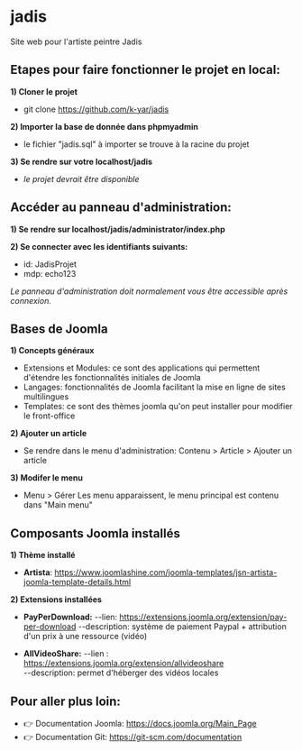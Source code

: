 # jadis
Site web pour l'artiste peintre Jadis

## Etapes pour faire fonctionner le projet en local:

**1) Cloner le projet**
- git clone https://github.com/k-yar/jadis

**2) Importer la base de donnée dans phpmyadmin**
- le fichier "jadis.sql" à importer se trouve à la racine du projet

**3) Se rendre sur votre localhost/jadis**
- *le projet devrait être disponible*

## Accéder au panneau d'administration: 

**1) Se rendre sur  localhost/jadis/administrator/index.php**

**2) Se connecter avec les identifiants suivants:**
- id: JadisProjet
- mdp: echo123

*Le panneau d'administration doit normalement vous être accessible après connexion.*

## Bases de Joomla

**1) Concepts généraux**
- Extensions et Modules: ce sont des applications qui permettent d'étendre les fonctionnalités initiales de Joomla
- Langages: fonctionnalités de Joomla facilitant la mise en ligne de sites multilingues
- Templates: ce sont des thèmes joomla qu'on peut installer pour modifier le front-office

**2) Ajouter un article**
- Se rendre dans le menu d'administration:
  Contenu > Article > Ajouter un article

**3) Modifer le menu**
- Menu > Gérer
  Les menu apparaissent, le menu principal est contenu dans "Main menu"
  
## Composants Joomla installés

**1) Thème installé**
- **Artista**: https://www.joomlashine.com/joomla-templates/jsn-artista-joomla-template-details.html

**2) Extensions installées**
- **PayPerDownload:** 
--lien: https://extensions.joomla.org/extension/pay-per-download
--description: système de paiement Paypal + attribution d'un prix à une ressource (vidéo)

- **AllVideoShare:** 
--lien : https://extensions.joomla.org/extension/allvideoshare  
--description: permet d'héberger des vidéos locales


## Pour aller plus loin:

- :point_right: Documentation Joomla: https://docs.joomla.org/Main_Page
- :point_right: Documentation Git: https://git-scm.com/documentation

